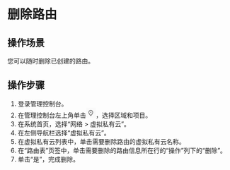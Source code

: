 # 删除路由<a name="zh-cn_topic_0038291805"></a>

## 操作场景<a name="s974a02c09b8e44f59dcc9335de2d030a"></a>

您可以随时删除已创建的路由。

## 操作步骤<a name="sdec7a81b54b0476b8e37270f45edcca7"></a>

1.  登录管理控制台。
2.  在管理控制台左上角单击![](figures/icon-region.png)，选择区域和项目。
3.  在系统首页，选择“网络 \> 虚拟私有云”。
4.  在左侧导航栏选择“虚拟私有云”。
5.  在虚拟私有云列表中，单击需要删除路由的虚拟私有云名称。
6.  在“路由表”页签中，单击需要删除的路由信息所在行的“操作”列下的“删除”。
7.  单击“是”，完成删除。

